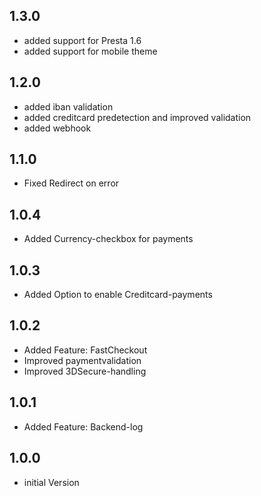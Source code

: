 ## 1.3.0
* added support for Presta 1.6
* added support for mobile theme

## 1.2.0
* added iban validation
* added creditcard predetection and improved validation
* added webhook

## 1.1.0
* Fixed Redirect on error

## 1.0.4
* Added Currency-checkbox for payments

## 1.0.3
* Added Option to enable Creditcard-payments

## 1.0.2
* Added Feature: FastCheckout
* Improved paymentvalidation
* Improved 3DSecure-handling

## 1.0.1
* Added Feature: Backend-log

## 1.0.0
* initial Version